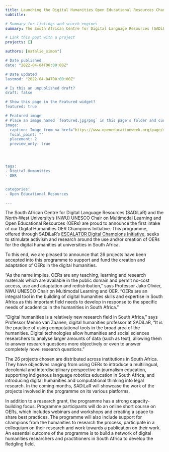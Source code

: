 ```yaml
---
title: Launching the Digital Humanities Open Educational Resources Champions Initiative
subtitle: 

# Summary for listings and search engines
summary: The South African Centre for Digital Language Resources (SADiLaR) and the North-West University’s (NWU) UNESCO Chair on Multimodal Learning and Open Educational Resources (OERs) are proud to announce the first intake of our Digital Humanities OER Champions Initiative.

# Link this post with a project
projects: []

authors: [natalie_simon"]

# Date published
date: "2022-04-04T00:00:00Z"

# Date updated
lastmod: "2022-04-04T00:00:00Z"

# Is this an unpublished draft?
draft: false

# Show this page in the Featured widget?
featured: true

# Featured image
# Place an image named `featured.jpg/png` in this page's folder and customize its options here.
image:
  caption: Image from <a href="https://www.openeducationweek.org/page/materials">Open Education Week</a>
  focal_point: ""
  placement: 2
  preview_only: true




tags:
- Digital Humanities
- OER


categories:
- Open Educational Resources

---
```


The South African Centre for Digital Language Resources (SADiLaR) and the North-West University’s (NWU) UNESCO Chair on Multimodal Learning and Open Educational Resources (OERs) are proud to announce the first intake of our Digital Humanities OER Champions Initiative. This programme, offered through SADiLaR’s [ESCALATOR Digital Champions Initiative](https://escalator.sadilar.org/champions/dh-oer/), seeks to stimulate activism and research around the use and/or creation of OERs for the digital humanities at universities in South Africa.

To this end, we are pleased to announce that 26 projects have been accepted into this programme to support and fund the creation and adaptation of OERs in the digital humanities.

“As the name implies, OERs are any teaching, learning and research materials which are available in the public domain and permit no-cost access, use and adaptation and redistribution,” says Professor Jako Olivier, NWU UNESCO Chair on Multimodal Learning and OER. “OERs are an integral tool in the building of digital humanities skills and expertise in South Africa as this important field needs to develop in response to the specific needs of academics in the humanities in South Africa.”

“Digital humanities is a relatively new research field in South Africa,” says Professor Menno van Zaanen, digital humanities professor at SADiLaR, “It is the practice of using computational tools in the broad area of the humanities. Digital technologies allow humanities and social sciences researchers to analyse larger amounts of data (such as text), allowing them to answer research questions more objectively or even to answer completely novel research questions.”

The 26 projects chosen are distributed across institutions in South Africa. They have objectives ranging from using OERs to introduce a multilingual, decolonial and interdisciplinary perspective in journalism education, supporting indigenous language robotics education in South Africa, and introducing digital humanities and computational thinking into legal research.
In the coming months, SADiLaR will showcase the work of the projects involved in the programme on its various platforms.

In addition to a research grant, the programme has a strong capacity-building focus. Programme participants will do an online short course on OERs, which includes webinars and workshops and creating a space to share best practices. The programme will also include support for champions from the humanities to research the process, participate in a colloquium on their research and work towards a publication on their work. An essential outcome of the programme is to build a network of digital humanities researchers and practitioners in South Africa to develop the fledgling field.
